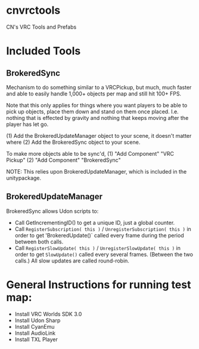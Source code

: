 # cnvrctools

CN's VRC Tools and Prefabs

# Included Tools

## BrokeredSync

Mechanism to do something similar to a VRCPickup, but much, much faster and
able to easily handle 1,000+ objects per map and still hit 100+ FPS.

Note that this only applies for things where you want players to be able to
pick up objects, place them down and stand on them once placed.  I.e. nothing
that is effected by gravity and nothing that keeps moving after the player has
let go.

(1) Add the BrokeredUpdateManager object to your scene, it doesn't matter where
(2) Add the BrokeredSync object to your scene.

To make more objects able to be sync'd, 
(1) "Add Component" "VRC Pickup"
(2) "Add Component" "BrokeredSync"

NOTE: This relies upon BrokeredUpdateManager, which is included in the
unitypackage.

## BrokeredUpdateManager

BrokeredSync allows Udon scripts to:

* Call GetIncrementingID() to get a unique ID, just a global counter.
* Call `RegisterSubscription( this )` / `UnregisterSubscription( this )` in order to get 'BrokeredUpdate()` called every frame during the period between both calls.
* Call `RegisterSlowUpdate( this )` / `UnregisterSlowUpdate( this )` in order to get `SlowUpdate()` called every several frames. (Between the two calls.) All slow updates are called round-robin.
	
			
# General Instructions for running test map:
 * Install VRC Worlds SDK 3.0
 * Install Udon Sharp
 * Install CyanEmu
 * Install AudioLink
 * Install TXL Player
